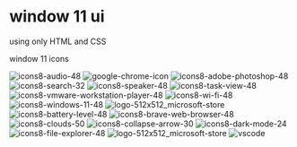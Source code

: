 # window 11 ui 
using only  HTML and CSS 

window 11 icons 

![icons8-audio-48](https://user-images.githubusercontent.com/76810285/198026121-86b90bfb-6f91-435e-91d3-874239d9c3f5.png)
![google-chrome-icon](https://user-images.githubusercontent.com/76810285/198025799-68eae6fc-1a0c-494c-a08d-bb5b9dc4b450.png)
![icons8-adobe-photoshop-48](https://user-images.githubusercontent.com/76810285/198025869-a7c8a1b2-7c72-48d8-bebd-16b2901f3ebb.png)
![icons8-search-32](https://user-images.githubusercontent.com/76810285/198025944-fa643ff5-52bd-4e9c-8817-7913a35282e1.png)
![icons8-speaker-48](https://user-images.githubusercontent.com/76810285/198025949-e9e92091-0be3-4822-a637-c2f51b8c8740.png)
![icons8-task-view-48](https://user-images.githubusercontent.com/76810285/198025950-63c8a8d5-b04e-434b-aab4-334e9cdcdeb4.png)
![icons8-vmware-workstation-player-48](https://user-images.githubusercontent.com/76810285/198025953-49f5e5ea-462f-47a3-aa30-a51ef7f1a79d.png)
![icons8-wi-fi-48](https://user-images.githubusercontent.com/76810285/198025956-7bfabb60-e64a-4610-8006-b04285694c83.png)
![icons8-windows-11-48](https://user-images.githubusercontent.com/76810285/198025961-6a36971a-3858-4404-a4ef-bedcdd3e7e29.png)
![logo-512x512_microsoft-store](https://user-images.githubusercontent.com/76810285/198025964-04a79b97-fc33-4393-bac3-16b626eac036.png)
![icons8-battery-level-48](https://user-images.githubusercontent.com/76810285/198026210-b22be919-a0f7-41ff-b4de-e629b0a7c229.png)
![icons8-brave-web-browser-48](https://user-images.githubusercontent.com/76810285/198026247-bef26d23-ef0d-453c-8db4-3c4b644b8749.png)
![icons8-clouds-50](https://user-images.githubusercontent.com/76810285/198026307-4defae03-2e29-4129-b0b5-f76616118a5a.png)
![icons8-collapse-arrow-30](https://user-images.githubusercontent.com/76810285/198026338-8707c5c9-d23b-4fbd-a5ea-325c674e3126.png)
![icons8-dark-mode-24](https://user-images.githubusercontent.com/76810285/198026392-16291869-4a1c-4038-a39b-51b7d7d6f906.png)
![icons8-file-explorer-48](https://user-images.githubusercontent.com/76810285/198026425-e343dac1-e80e-4615-ad00-db3c167b8faf.png)
![logo-512x512_microsoft-store](https://user-images.githubusercontent.com/76810285/198026497-068d534e-f18e-4022-a09d-3b60e76aadb5.png)
![vscode](https://user-images.githubusercontent.com/76810285/198026598-99745bfe-3f3d-4188-8c84-c0ac9dbe2d04.png)
